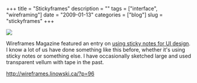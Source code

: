 +++
title = "Stickyframes"
description = ""
tags = ["interface", "wireframing"]
date = "2009-01-13"
categories = ["blog"]
slug = "stickyframes"
+++



  <div class="notebook-screenshot"><a href="http://wireframes.linowski.ca/?p=96"><img id='bluga-thumbnail-1449' class='bluga-thumbnail large' src='http://media.konigi.com/bluga/
wt496cfaa25c465.jpg'/></a></div><p>Wireframes Magazine featured an entry on <a href="http://wireframes.linowski.ca/?p=96">using sticky notes for UI design</a>. I know a lot of us have done something like this before, whether it's using sticky notes or something else. I have occasionally sketched large and used transparent vellum with tape in the past. </p>
    
  <a href="http://wireframes.linowski.ca/?p=96">http://wireframes.linowski.ca/?p=96</a>
